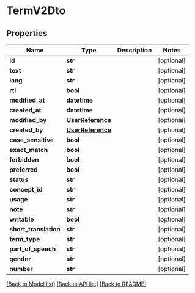 # TermV2Dto

## Properties
Name | Type | Description | Notes
------------ | ------------- | ------------- | -------------
**id** | **str** |  | [optional] 
**text** | **str** |  | [optional] 
**lang** | **str** |  | [optional] 
**rtl** | **bool** |  | [optional] 
**modified_at** | **datetime** |  | [optional] 
**created_at** | **datetime** |  | [optional] 
**modified_by** | [**UserReference**](UserReference.md) |  | [optional] 
**created_by** | [**UserReference**](UserReference.md) |  | [optional] 
**case_sensitive** | **bool** |  | [optional] 
**exact_match** | **bool** |  | [optional] 
**forbidden** | **bool** |  | [optional] 
**preferred** | **bool** |  | [optional] 
**status** | **str** |  | [optional] 
**concept_id** | **str** |  | [optional] 
**usage** | **str** |  | [optional] 
**note** | **str** |  | [optional] 
**writable** | **bool** |  | [optional] 
**short_translation** | **str** |  | [optional] 
**term_type** | **str** |  | [optional] 
**part_of_speech** | **str** |  | [optional] 
**gender** | **str** |  | [optional] 
**number** | **str** |  | [optional] 

[[Back to Model list]](../README.md#documentation-for-models) [[Back to API list]](../README.md#documentation-for-api-endpoints) [[Back to README]](../README.md)


